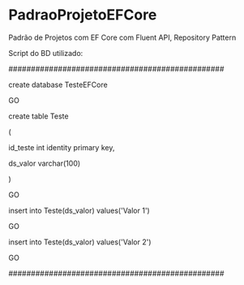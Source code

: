 # PadraoProjetoEFCore
Padrão de Projetos com EF Core com Fluent API, Repository Pattern

Script do BD utilizado:

################################################

create database TesteEFCore

GO

create table Teste

(

  id_teste int identity primary key,

  ds_valor varchar(100)

)

GO


insert into Teste(ds_valor) values('Valor 1')

GO

insert into Teste(ds_valor) values('Valor 2')

GO

################################################
